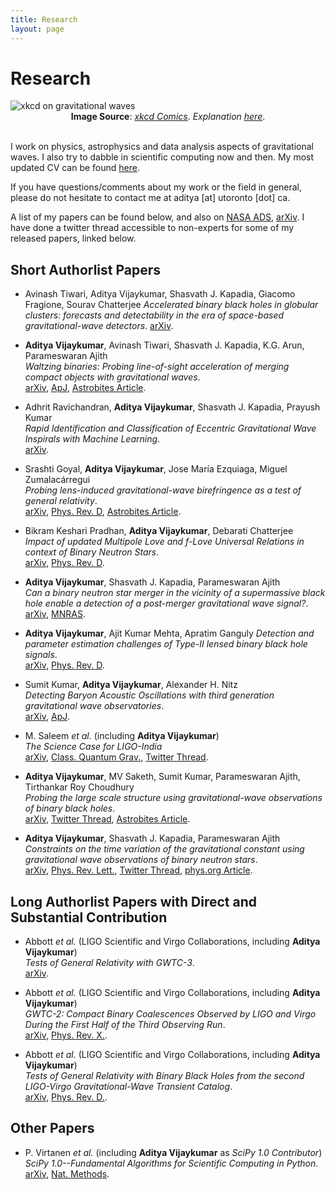 ```yaml
---
title: Research
layout: page
---
```

# Research

<img src="https://imgs.xkcd.com/comics/gravitational_waves.png" alt="xkcd on gravitational waves">
<div style="text-align:center"><span><b>Image Source</b>: <a href="https://xkcd.com/1642/"><i>xkcd Comics</i></a>. <i>Explanation <a href="https://www.explainxkcd.com/wiki/index.php/1642:_Gravitational_Waves">here</a></i>.</span></div>

<br/>

I work on physics, astrophysics and data analysis aspects of gravitational waves. I also try to dabble in scientific computing now and then. My most updated CV can be found [here](https://docs.google.com/viewer?url=https://raw.githubusercontent.com/adivijaykumar/resume/master/Vijaykumar_CV_with_pubs.pdf).

If you have questions/comments about my work or the field in general, please do not hesitate to contact me at aditya [at] utoronto [dot] ca.

A list of my papers can be found below, and also on [NASA ADS](https://ui.adsabs.harvard.edu/public-libraries/LqJDfKCTTdeuL_Inb7SwVw), [arXiv](https://arxiv.org/a/vijaykumar_a_1.html). I have done a twitter thread accessible to non-experts for some of my released papers, linked below.

## Short Authorlist Papers
- Avinash Tiwari, Aditya Vijaykumar, Shasvath J. Kapadia, Giacomo Fragione, Sourav Chatterjee
	*Accelerated binary black holes in globular clusters: forecasts and detectability in the era of space-based gravitational-wave detectors*.
	[arXiv](https://arxiv.org/abs/2307.00930).

- **Aditya Vijaykumar**, Avinash Tiwari, Shasvath J. Kapadia, K.G. Arun, Parameswaran Ajith  
	*Waltzing binaries: Probing line-of-sight acceleration of merging compact objects with gravitational waves*.  
	[arXiv](https://arxiv.org/abs/2302.09651), [ApJ](https://iopscience.iop.org/article/10.3847/1538-4357/acd77d), [Astrobites Article](https://astrobites.org/2023/03/17/grab-doppler-dance-partner/).

- Adhrit Ravichandran, **Aditya Vijaykumar**, Shasvath J. Kapadia, Prayush Kumar  
	*Rapid Identification and Classification of Eccentric Gravitational Wave Inspirals with Machine Learning*.  
	[arXiv](https://arxiv.org/abs/2302.00666).

- Srashti Goyal, **Aditya Vijaykumar**, Jose María Ezquiaga, Miguel Zumalacárregui  
	*Probing lens-induced gravitational-wave birefringence as a test of general relativity*.  
	[arXiv](https://arxiv.org/abs/2301.04826), [Phys. Rev. D](https://journals.aps.org/prd/abstract/10.1103/PhysRevD.108.024052), [Astrobites Article](https://astrobites.org/2023/04/11/gravitational-waves-a-la-general-relativity-or-scrambled/).

- Bikram Keshari Pradhan, **Aditya Vijaykumar**, Debarati Chatterjee  
	*Impact of updated Multipole Love and f-Love Universal Relations in context of Binary Neutron Stars*.  
	[arXiv](https://arxiv.org/abs/2210.09425), [Phys. Rev. D](https://journals.aps.org/prd/abstract/10.1103/PhysRevD.107.023010).

- **Aditya Vijaykumar**, Shasvath J. Kapadia, Parameswaran Ajith  
	*Can a binary neutron star merger in the vicinity of a supermassive black hole enable a detection of a post-merger gravitational wave signal?*.  
	[arXiv](https://arxiv.org/abs/2202.08673), [MNRAS](https://doi.org/10.1093/mnras/stac1131).

- **Aditya Vijaykumar**, Ajit Kumar Mehta, Apratim Ganguly 
	*Detection and parameter estimation challenges of Type-II lensed binary black hole signals*.  
	[arXiv](https://arxiv.org/abs/2202.06334), [Phys. Rev. D](https://journals.aps.org/prd/abstract/10.1103/PhysRevD.108.043036).

- Sumit Kumar, **Aditya Vijaykumar**, Alexander H. Nitz  
	*Detecting Baryon Acoustic Oscillations with third generation gravitational wave observatories*.  
	[arXiv](https://arxiv.org/abs/2110.06152), [ApJ](https://iopscience.iop.org/article/10.3847/1538-4357/ac5e34).


- M. Saleem *et al.* (including **Aditya Vijaykumar**)  
	*The Science Case for LIGO-India*  
	[arXiv](https://arxiv.org/abs/2105.01716), [Class. Quantum Grav.](https://iopscience.iop.org/article/10.1088/1361-6382/ac3b99), [Twitter Thread](https://twitter.com/alsogoesbyV/status/1390167066372501512?s=20).

- **Aditya Vijaykumar**, MV Saketh, Sumit Kumar, Parameswaran Ajith, Tirthankar Roy Choudhury  
	*Probing the large scale structure using gravitational-wave observations of binary black holes*.  
	[arXiv](https://arxiv.org/abs/2005.01111), [Twitter Thread](https://twitter.com/alsogoesbyV/status/1257520110853476358), [Astrobites Article](https://astrobites.org/2020/05/07/binary-black-holes-tangled-up-in-the-cosmic-web/).

- **Aditya Vijaykumar**, Shasvath J. Kapadia, Parameswaran Ajith  
	*Constraints on the time variation of the gravitational constant using gravitational wave observations of binary neutron stars*.  
	[arXiv](https://arxiv.org/abs/2003.12832), [Phys. Rev. Lett.](https://journals.aps.org/prl/abstract/10.1103/PhysRevLett.126.141104), [Twitter Thread](https://twitter.com/alsogoesbyV/status/1244833975920513024), [phys.org Article](https://phys.org/news/2021-05-constraints-variation-gravitational-constant.html).

## Long Authorlist Papers with Direct and Substantial Contribution

- Abbott *et al.* (LIGO Scientific and Virgo Collaborations, including **Aditya Vijaykumar**)  
    *Tests of General Relativity with GWTC-3*.  
    [arXiv](https://arxiv.org/abs/2112.06861).

- Abbott *et al.* (LIGO Scientific and Virgo Collaborations, including **Aditya Vijaykumar**)  
    *GWTC-2: Compact Binary Coalescences Observed by LIGO and Virgo During the First Half of the Third Observing Run*.  
    [arXiv](https://arxiv.org/abs/2010.14527), [Phys. Rev. X.](https://journals.aps.org/prx/abstract/10.1103/PhysRevX.11.021053).

- Abbott *et al.* (LIGO Scientific and Virgo Collaborations, including **Aditya Vijaykumar**)  
    *Tests of General Relativity with Binary Black Holes from the second LIGO-Virgo Gravitational-Wave Transient Catalog*.  
    [arXiv](https://arxiv.org/abs/2010.14529), [Phys. Rev. D.](https://journals.aps.org/prd/abstract/10.1103/PhysRevD.103.122002).

## Other Papers

- P. Virtanen *et al.* (including **Aditya Vijaykumar** as *SciPy 1.0 Contributor*)  
 	*SciPy 1.0--Fundamental Algorithms for Scientific Computing in Python*.  
	[arXiv](https://arxiv.org/abs/1907.10121), [Nat. Methods](https://www.nature.com/articles/s41592-019-0686-2).
